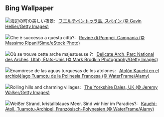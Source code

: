 ## Bing Wallpaper
![](https://www.bing.com/th?id=OHR.MorroJable_JA-JP6883832271_UHD.jpg&w=1000)海辺の町の美しい夜景:&nbsp;&ensp;[フエルテベントゥラ島, スペイン (© Gavin Hellier/Getty Images)](https://www.bing.com/th?id=OHR.MorroJable_JA-JP6883832271_UHD.jpg)
<br><br/>
![](https://www.bing.com/th?id=OHR.Pompei_IT-IT4615926702_UHD.jpg&w=1000)Che è successo a questa città?:&nbsp;&ensp;[Rovine di Pompei, Campania (© Massimo Ripani/Sime/eStock Photo)](https://www.bing.com/th?id=OHR.Pompei_IT-IT4615926702_UHD.jpg)
<br><br/>
![](https://www.bing.com/th?id=OHR.TheChaps_FR-FR4392259575_UHD.jpg&w=1000)Où se trouve cette arche majestueuse ?:&nbsp;&ensp;[Delicate Arch, Parc National des Arches, Utah, États-Unis (© Mark Brodkin Photography/Getty Images)](https://www.bing.com/th?id=OHR.TheChaps_FR-FR4392259575_UHD.jpg)
<br><br/>
![](https://www.bing.com/th?id=OHR.Atoll_ES-ES0231561416_UHD.jpg&w=1000)Enamórese de las aguas turquesas de los atolones:&nbsp;&ensp;[Atolón Kauehi en el archipiélago Tuamotu de la Polinesia Francesa (© WaterFrame/Alamy)](https://www.bing.com/th?id=OHR.Atoll_ES-ES0231561416_UHD.jpg)
<br><br/>
![](https://www.bing.com/th?id=OHR.TheYorkshireDales_EN-GB8640579102_UHD.jpg&w=1000)Rolling hills and charming villages:&nbsp;&ensp;[The Yorkshire Dales, UK (© Jeremy Walker/Getty Images)](https://www.bing.com/th?id=OHR.TheYorkshireDales_EN-GB8640579102_UHD.jpg)
<br><br/>
![](https://www.bing.com/th?id=OHR.Atoll_DE-DE0099170564_UHD.jpg&w=1000)Weißer Strand, kristallblaues Meer. Sind wir hier im Paradies?:&nbsp;&ensp;[Kauehi-Atoll, Tuamotu-Archipel, Französisch-Polynesien (© WaterFrame/Alamy)](https://www.bing.com/th?id=OHR.Atoll_DE-DE0099170564_UHD.jpg)
<br><br/>

